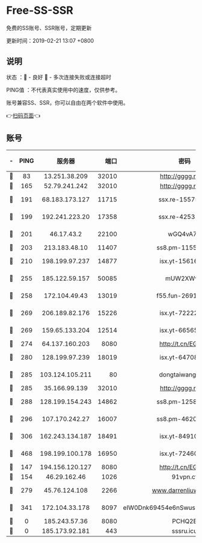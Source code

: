 # Free-SS-SSR

免费的SS账号、SSR账号，定期更新

更新时间：2019-02-21 13:07 +0800

## 说明

状态     ：🙂 - 良好 🙁 - 多次连接失败或连接超时

PING值   ：不代表真实使用中的速度，仅供参考。

账号兼容SS、SSR，你可以自由在两个软件中使用。

👉[扫码页面](https://liesauer.github.io/free-ss-ssr.github.io/)👈

## 账号

|-|PING|服务器|端口|密码|加密方式|区域|
|:----:|:----:|:-----:|-----:|:----:|:----:|:----:|
|🙂|83|13.251.38.209|32010|http://gggg.rocks|chacha20|SG|
|🙂|165|52.79.241.242|32010|http://gggg.rocks|chacha20|KR|
|🙂|191|68.183.173.127|11715|ssx.re-15575310|aes-256-cfb|US|
|🙂|199|192.241.223.20|17358|ssx.re-42531129|aes-256-cfb|US|
|🙂|201|46.17.43.2|22100|wGQ4vA7D|aes-256-gcm|RU|
|🙂|203|213.183.48.10|11407|ss8.pm-11550642|rc4-md5|RU|
|🙂|210|198.199.97.237|14877|isx.yt-15616961|aes-256-cfb|US|
|🙂|255|185.122.59.157|50085|mUW2XWw8|aes-256-cfb|GB|
|🙂|258|172.104.49.43|13019|f55.fun-26915398|aes-256-cfb|SG|
|🙂|269|206.189.82.176|15226|isx.yt-72222677|aes-256-cfb|SG|
|🙂|269|159.65.133.204|12514|isx.yt-66565507|aes-256-cfb|SG|
|🙂|274|64.137.160.203|8080|http://t.cn/EGJIyrl|rc4-md5|CA|
|🙂|280|128.199.97.239|18019|isx.yt-64708187|aes-256-cfb|SG|
|🙂|285|103.124.105.211|80|dongtaiwang.com|aes-256-cfb|US|
|🙂|285|35.166.99.139|32010|http://gggg.rocks|chacha20|US|
|🙂|288|128.199.154.243|14862|ss8.pm-12583893|aes-256-cfb|SG|
|🙂|296|107.170.242.27|16007|ss8.pm-46207230|aes-256-cfb|US|
|🙂|306|162.243.134.187|18491|isx.yt-84910823|aes-256-cfb|US|
|🙂|468|198.199.100.178|16950|isx.yt-72460232|aes-256-cfb|US|
|🙂|147|194.156.120.127|8080|http://t.cn/EGJIyrl|rc4-md5|RU|
|🙂|154|46.29.162.46|1026|91vpn.cf|rc4-md5|RU|
|🙁|279|45.76.124.108|2266|www.darrenliuwei.com|aes-256-cfb|AU|
|🙁|341|172.104.33.178|8097|eIW0Dnk69454e6nSwuspv9DmS201tQ0D|aes-256-cfb|SG|
|🙁|0|185.243.57.36|8080|PCHQ2E|rc4-md5|US|
|🙁|0|185.173.92.181|443|sssru.icu|rc4-md5|RU|

